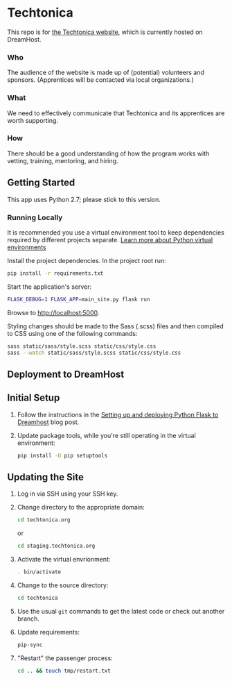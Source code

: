 # Techtonica

This repo is for [the Techtonica website](http://techtonica.org), which is currently hosted on DreamHost.

### Who

The audience of the website is made up of (potential) volunteers and sponsors. (Apprentices will be contacted via local organizations.)

### What

We need to effectively communicate that Techtonica and its apprentices are worth supporting.

### How

There should be a good understanding of how the program works with vetting, training, mentoring, and hiring.


## Getting Started

This app uses Python 2.7; please stick to this version.

### Running Locally

It is recommended you use a virtual environment tool to keep dependencies
required by different projects separate. [Learn more about Python virtual
environments](http://docs.python-guide.org/en/latest/dev/virtualenvs/)

Install the project dependencies. In the project root run:

```sh
pip install -r requirements.txt
```

Start the application's server:

```sh
FLASK_DEBUG=1 FLASK_APP=main_site.py flask run
```

Browse to <http://localhost:5000>.

Styling changes should be made to the Sass (.scss) files and then compiled to CSS using one of the following commands:
```sh
sass static/sass/style.scss static/css/style.css
sass --watch static/sass/style.scss static/css/style.css 
```

## Deployment to DreamHost

## Initial Setup

1.  Follow the instructions in the [Setting up and deploying Python Flask to
    Dreamhost](https://mattcarrier.com/flask-dreamhost-setup/) blog post.

1.  Update package tools, while you're still operating in the virtual
    environment:

    ```sh
    pip install -U pip setuptools
    ```

## Updating the Site

1.  Log in via SSH using your SSH key.

1.  Change directory to the appropriate domain:

    ```sh
    cd techtonica.org
    ```

    or

    ```sh
    cd staging.techtonica.org
    ```

1.  Activate the virtual envrionment:

    ```sh
    . bin/activate
    ```

1.  Change to the source directory:

    ```sh
    cd techtonica
    ```

1.  Use the usual `git` commands to get the latest code or check out another
    branch.

1.  Update requirements:

    ```sh
    pip-sync
    ```

1.  "Restart" the passenger process:

    ```sh
    cd .. && touch tmp/restart.txt
    ```
